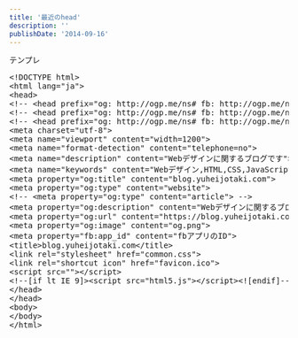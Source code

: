 ```yaml
---
title: '最近のhead'
description: ''
publishDate: '2014-09-16'
---
```


<p>テンプレ</p>
<pre class="brush: xml; title: ; notranslate" title="">&lt;!DOCTYPE html&gt;
&lt;html lang="ja"&gt;
&lt;head&gt;
&lt;!-- &lt;head prefix="og: http://ogp.me/ns# fb: http://ogp.me/ns/fb# website: http://ogp.me/ns/website#"&gt; --&gt;
&lt;!-- &lt;head prefix="og: http://ogp.me/ns# fb: http://ogp.me/ns/fb# blog: http://ogp.me/ns/blog#"&gt; --&gt;
&lt;!-- &lt;head prefix="og: http://ogp.me/ns# fb: http://ogp.me/ns/fb# article: http://ogp.me/ns/article#"&gt; --&gt;
&lt;meta charset="utf-8"&gt;
&lt;meta name="viewport" content="width=1200"&gt;
&lt;meta name="format-detection" content="telephone=no"&gt;
&lt;meta name="description" content="Webデザインに関するブログです"&gt;
&lt;meta name="keywords" content="Webデザイン,HTML,CSS,JavaScript,jQuery"&gt;
&lt;meta property="og:title" content="blog.yuheijotaki.com"&gt;
&lt;meta property="og:type" content="website"&gt;
&lt;!-- &lt;meta property="og:type" content="article"&gt; --&gt;
&lt;meta property="og:description" content="Webデザインに関するブログです"&gt;
&lt;meta property="og:url" content="https://blog.yuheijotaki.com"&gt;
&lt;meta property="og:image" content="og.png"&gt;
&lt;meta property="fb:app_id" content="fbアプリのID"&gt;
&lt;title&gt;blog.yuheijotaki.com&lt;/title&gt;
&lt;link rel="stylesheet" href="common.css"&gt;
&lt;link rel="shortcut icon" href="favicon.ico"&gt;
&lt;script src=""&gt;&lt;/script&gt;
&lt;!--[if lt IE 9]&gt;&lt;script src="html5.js"&gt;&lt;/script&gt;&lt;![endif]--&gt;
&lt;/head&gt;
&lt;/head&gt;
&lt;body&gt;
&lt;/body&gt;
&lt;/html&gt;
</pre>

